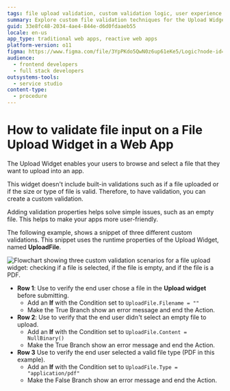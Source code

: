 ```yaml
---
tags: file upload validation, custom validation logic, user experience enhancement, error handling
summary: Explore custom file validation techniques for the Upload Widget in OutSystems 11 (O11) to enhance web app functionality.
guid: 33e8fc48-2034-4ae4-844e-d6d0fdaaeb55
locale: en-us
app_type: traditional web apps, reactive web apps
platform-version: o11
figma: https://www.figma.com/file/3YpPKdo5QwN0z6up61eKe5/Logic?node-id=842:251
audience:
  - frontend developers
  - full stack developers
outsystems-tools:
  - service studio
content-type:
  - procedure
---
```


# How to validate file input on a File Upload Widget in a Web App

The Upload Widget enables your users to browse and select a file that they want to upload into an app.

This widget doesn't include built-in validations  such as if a file uploaded or if the size or type of file is valid. Therefore, to have validation, you can create a custom validation.

Adding validation properties helps solve simple issues, such as an empty file. This helps to make your apps more user-friendly.

The following example, shows a snippet of three different custom validations. This snippet uses the runtime properties of the Upload Widget, named **UploadFile**.

![Flowchart showing three custom validation scenarios for a file upload widget: checking if a file is selected, if the file is empty, and if the file is a PDF.](images/file-up-00.png "Custom Validation Logic for File Upload")

* **Row 1**: Use to verify the end user chose a file in the **Upload widget** before submitting.
    * Add an **If** with the Condition set to `UploadFile.Filename = ""`
    * Make the True Branch show an error message and end the Action.
* **Row 2**: Use to verify that the end user didn't select an empty file to upload.
    * Add an **If** with the Condition set to `UploadFile.Content = NullBinary()`
    * Make the True Branch show an error message and end the Action.
* **Row 3** Use to verify the end user selected a valid file type (PDF in this example).
    * Add an **If** with the Condition set to `UploadFile.Type = "application/pdf"`
    * Make the False Branch show an error message and end the Action.
  